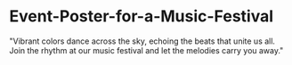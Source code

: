 # Event-Poster-for-a-Music-Festival
"Vibrant colors dance across the sky, echoing the beats that unite us all. Join the rhythm at our music festival and let the melodies carry you away."
